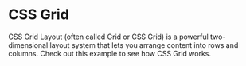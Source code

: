 # CSS Grid
CSS Grid Layout (often called Grid or CSS Grid) is a powerful two-dimensional layout system that lets you arrange content into rows and columns. Check out this example to see how CSS Grid works.
